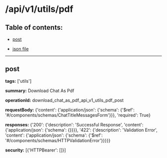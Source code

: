 # /api/v1/utils/pdf

## Table of contents:
- [post](#post)

- [json file](./_api_v1_utils_pdf.json)

---
<a name="post"></a>
## post

**tags:** ['utils']

**summary:** Download Chat As Pdf

**operationId:** download_chat_as_pdf_api_v1_utils_pdf_post

**requestBody:** {'content': {'application/json': {'schema': {'$ref': '#/components/schemas/ChatTitleMessagesForm'}}}, 'required': True}

**responses:** {'200': {'description': 'Successful Response', 'content': {'application/json': {'schema': {}}}}, '422': {'description': 'Validation Error', 'content': {'application/json': {'schema': {'$ref': '#/components/schemas/HTTPValidationError'}}}}}

**security:** [{'HTTPBearer': []}]

